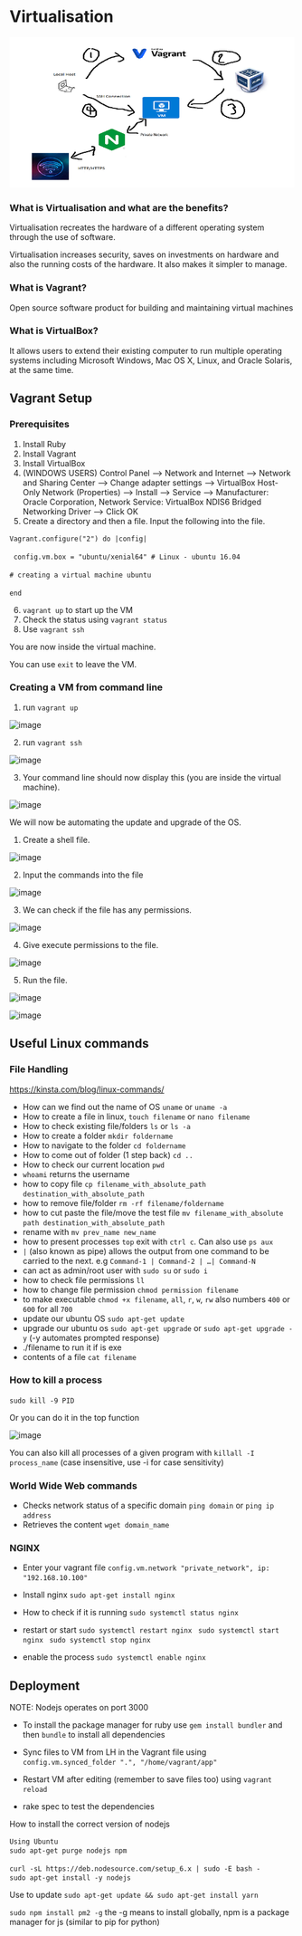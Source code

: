 # Virtualisation

![](DOCUMENTATION/Capture.PNG)
### What is Virtualisation and what are the benefits?
Virtualisation recreates the hardware of a different operating system through the use of software.

Virtualisation increases security, saves on investments on hardware and also the running costs of the hardware. It also makes it simpler to manage.
### What is Vagrant?
Open source software product for building and maintaining virtual machines

### What is VirtualBox?
It allows users to extend their existing computer to run multiple operating systems including Microsoft Windows, Mac OS X, Linux, and Oracle Solaris, at the same time. 
## Vagrant Setup
### Prerequisites 
1. Install Ruby
2. Install Vagrant
3. Install VirtualBox
4. (WINDOWS USERS) Control Panel --> Network and Internet --> Network and Sharing Center --> Change adapter settings --> VirtualBox Host-Only Network (Properties) --> Install --> Service --> Manufacturer: Oracle Corporation, Network Service: VirtualBox NDIS6 Bridged Networking Driver --> Click OK
5. Create a directory and then a file. Input the following into the file.
```
Vagrant.configure("2") do |config|

 config.vm.box = "ubuntu/xenial64" # Linux - ubuntu 16.04

# creating a virtual machine ubuntu 

end
```
6. `vagrant up` to start up the VM
7. Check the status using `vagrant status`
8. Use `vagrant ssh`

You are now inside the virtual machine.

You can use `exit` to leave the VM.

### Creating a VM from command line
1. run `vagrant up`

![image](https://user-images.githubusercontent.com/110126036/184164845-04a853e7-57d5-4ff6-b920-ef76c996b4da.png)

2. run `vagrant ssh`

![image](https://user-images.githubusercontent.com/110126036/184165205-62e2ace8-4669-485a-98bf-846eef4eeb18.png)

3. Your command line should now display this (you are inside the virtual machine).

![image](https://user-images.githubusercontent.com/110126036/184165286-324e0646-48f5-411f-a055-8a9c7935ef3c.png)

We will now be automating the update and upgrade of the OS.

1. Create a shell file.

![image](https://user-images.githubusercontent.com/110126036/184166109-5229d987-1769-4fb6-9938-a9a6d97660c8.png)

2. Input the commands into the file

![image](https://user-images.githubusercontent.com/110126036/184166495-fed1345d-f777-4a64-845d-8daa146ad916.png)

3. We can check if the file has any permissions.

![image](https://user-images.githubusercontent.com/110126036/184166826-5999cae8-34ef-417a-9e28-a845007c9c76.png)

4. Give execute permissions to the file.

![image](https://user-images.githubusercontent.com/110126036/184167109-ab470118-4636-4eda-b0e7-c66072ba457f.png)

5. Run the file.

![image](https://user-images.githubusercontent.com/110126036/184167484-71602439-5544-47f3-9cac-bd8c5f086856.png)

![image](https://user-images.githubusercontent.com/110126036/184167574-770175e7-5fd4-4076-9630-224a16d9a877.png)

## Useful Linux commands

### File Handling

https://kinsta.com/blog/linux-commands/

- How can we find out the name of OS `uname` or `uname -a` 
- How to create a file in linux, `touch filename` or `nano filename` 
- How to check existing file/folders `ls` or `ls -a`
- How to create a folder `mkdir foldername`
- How to navigate to the folder `cd foldername`
- How to come out of folder (1 step back) `cd ..`
- How to check our current location `pwd`
- `whoami` returns the username
- how to copy file `cp filename_with_absolute_path destination_with_absolute_path` 
- how to remove file/folder `rm -rf filename/foldername`
- how to cut paste the file/move the test file `mv filename_with_absolute path destination_with_absolute_path`
- rename with `mv prev_name new_name`
- how to present processes `top` exit with `ctrl c`. Can also use `ps aux`
- `|` (also known as pipe) allows the output from one command to be carried to the next. e.g `Command-1 | Command-2 | …| Command-N`
- can act as admin/root user with `sudo su` or `sudo i`
- how to check file permissions `ll`
- how to change file permission `chmod permission filename`
- to make executable `chmod +x filename`, `all`, `r`, `w`, `rw` also numbers `400` or `600` for all `700`
- update our ubuntu OS `sudo apt-get update`
- upgrade our ubuntu os `sudo apt-get upgrade` or `sudo apt-get upgrade -y` (-y automates prompted response)
- ./filename to run it if is exe
- contents of a file `cat filename`
  
  
### How to kill a process
  
`sudo kill -9 PID`

Or you can do it in the top function
  
![image](https://user-images.githubusercontent.com/110126036/184171679-c47098ae-4026-4f5d-9ea4-d238f48bc97e.png)
  
You can also kill all processes of a given program with `killall -I process_name` (case insensitive, use -i for case sensitivity)
  
### World Wide Web commands

- Checks network status of a specific domain `ping domain` or `ping ip address`
- Retrieves the content `wget domain_name`

### NGINX
- Enter your vagrant file `config.vm.network "private_network", ip: "192.168.10.100"`



- Install nginx `sudo apt-get install nginx`
- How to check if it is running  `sudo systemctl status nginx` 
- restart or start `sudo systemctl restart nginx ` `sudo systemctl start nginx ` `sudo systemctl stop nginx `
- enable the process `sudo systemctl enable nginx`

## Deployment


NOTE: Nodejs operates on port 3000

- To install the package manager for ruby use `gem install bundler` and then `bundle` to install all dependencies
- Sync files to VM from LH in the Vagrant file using `config.vm.synced_folder ".", "/home/vagrant/app"`
- Restart VM after editing (remember to save files too) using `vagrant reload`


- rake spec to test the dependencies

How to install the correct version of nodejs 
```
Using Ubuntu
sudo apt-get purge nodejs npm

curl -sL https://deb.nodesource.com/setup_6.x | sudo -E bash -
sudo apt-get install -y nodejs
```
Use to update
`sudo apt-get update && sudo apt-get install yarn`

`sudo npm install pm2 -g` the -g means to install globally, npm is a package manager for js (similar to pip for python)